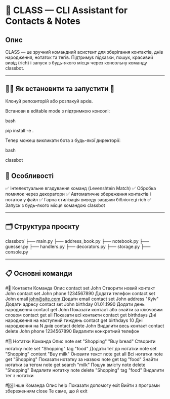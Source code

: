 # 🧠 CLASS — CLI Assistant for Contacts & Notes

## Опис

CLASS — це зручний командний асистент для зберігання контактів, днів народження, нотаток та тегів. Підтримує підказки, пошук, красивий вивід (rich) і запуск з будь-якого місця через консольну команду classbot.

---

## 🏃‍♂️ Як встановити та запустити 🚀


Клонуй репозиторій або розпакуй архів.

Встанови в editable mode з підтримкою консолі:

bash

pip install -e .

Тепер можеш викликати бота з будь-якої директорії:

bash

classbot


## 🌈 Особливості

✅ Інтелектуальне вгадування команд (Levenshtein Match)
✅ Обробка помилок через декоратори
✅ Автоматичне збереження контактів і нотаток у файл
✅ Гарна стилізація виводу завдяки бібліотеці rich
✅ Запуск з будь-якого місця командою classbot

---

## 🗂 Структура проєкту

classbot/
├── main.py
├── address_book.py
├── notebook.py
├── guesser.py
├── handlers.py
├── decorators.py
├── storage.py
├── console.py


---


## 📋 Основні команди

#👤 Контакти
Команда	                                Опис
contact set John	                    Створити новий контакт John
contact set John phone 1234567890	    Додати телефон
contact set John email john@site.com	Додати email
contact set John address "Kyiv"	        Додати адресу
contact set John birthday 01.01.1990	Додати день народження
contact get John	                    Показати контакт або знайти за ключовим словом
contact get all	                        Показати всі контакти
contact get birthdays	                Дні народження на наступний тиждень
contact get birthdays 10	            Дні народження на N днів
contact delete John	                    Видалити весь контакт
contact delete John phone 1234567890	Видалити конкретний телефон

#🗒️ Нотатки
Команда	                                Опис
note set "Shopping" "Buy bread"	        Створити нотатку
note set "Shopping" tag "food"	        Додати тег до нотатки
note set "Shopping" content "Buy milk"	Оновити текст
note get all	                        Всі нотатки
note get "Shopping"	                    Показати нотатку за назвою
note get tag "food"	                    Знайти нотатки за тегом
note get search "milk"	                Пошук вмісту
note delete "Shopping"	                Видалити нотатку
note delete "Shopping" tag "food"	    Видалити тег з нотатки

#🆘 Інше
Команда	                                Опис
help	                                Показати допомогу
exit	                                Вийти з програми збереженням
close	                                Те саме, що й exit

